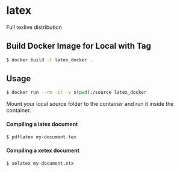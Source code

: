 # latex

Full texlive distribution

## Build Docker Image for Local with Tag

```sh
$ docker build -t latex_docker . 
```

## Usage

```sh
$ docker run --rm -it -v $(pwd):/source latex_docker
```

Mount your local source folder to the container and run it inside the container.

#### Compiling a latex document

```sh
$ pdflatex my-document.tex
```

#### Compiling a xetex document

```sh
$ xelatex my-document.xtx
```
